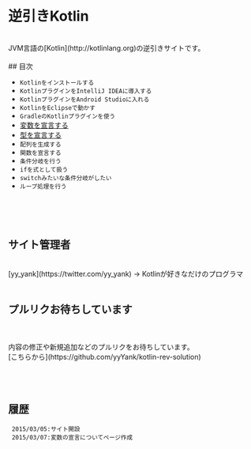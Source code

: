 # 逆引きKotlin
<br/>  
JVM言語の[Kotlin](http://kotlinlang.org)の逆引きサイトです。
<br/>  
<br/>  
## 目次

* `Kotlinをインストールする`
* `KotlinプラグインをIntelliJ IDEAに導入する`
* `KotlinプラグインをAndroid Studioに入れる`
* `KotlinをEclipseで動かす`
* `GradleのKotlinプラグインを使う`
* [変数を宣言する](./variable)
* [型を宣言する](./type)
* `配列を生成する`
* `関数を宣言する`
* `条件分岐を行う`
* `ifを式として扱う`
* `switchみたいな条件分岐がしたい`
* `ループ処理を行う`
   
   
<br/>  
<br/>  
<br/>  
   
## サイト管理者
   
<br/>  
   [yy_yank](https://twitter.com/yy_yank) -> Kotlinが好きなだけのプログラマ
   
<br/>  
<br/>  
   
   
   
## プルリクお待ちしています
<br/>
<br/>
内容の修正や新規追加などのプルリクをお待ちしています。
   
<br/>
[こちらから](https://github.com/yyYank/kotlin-rev-solution)
  
<br/>
<br/>
<br/>
<br/>
   
   
## 履歴


     2015/03/05:サイト開設
     2015/03/07:変数の宣言についてページ作成
   
   
   
   
  
   
   
   
   
   
   
